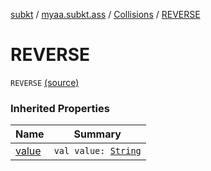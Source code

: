 [subkt](../../index.md) / [myaa.subkt.ass](../index.md) / [Collisions](index.md) / [REVERSE](./-r-e-v-e-r-s-e.md)

# REVERSE

`REVERSE` [(source)](https://github.com/Myaamori/SubKt/blob/0.1.13/src/main/kotlin/myaa/subkt/ass/parser.kt#L753)

### Inherited Properties

| Name | Summary |
|---|---|
| [value](value.md) | `val value: `[`String`](https://kotlinlang.org/api/latest/jvm/stdlib/kotlin/-string/index.html) |
